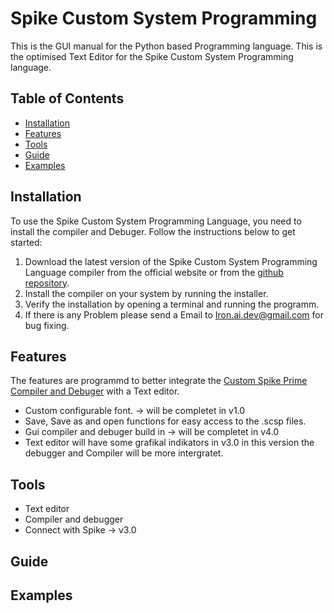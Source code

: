 # Spike Custom System Programming

This is the GUI manual for the Python based Programming language. This is the optimised Text Editor for the Spike Custom System Programming language.

## Table of Contents

- [Installation](#installation)
- [Features](#features)
- [Tools](#tools)
- [Guide](#guide)
- [Examples](#examples)

## Installation

To use the Spike Custom System Programming Language, you need to install the compiler and Debuger. Follow the instructions below to get started:

1. Download the latest version of the Spike Custom System Programming Language compiler from the official website or from the [github repository](https://github.com/Spike-Prime-Pro/Spike-Custom-Text-Editor/releases).
2. Install the compiler on your system by running the installer.
3. Verify the installation by opening a terminal and running the programm.
4. If there is any Problem please send a Email to <Iron.ai.dev@gmail.com> for bug fixing.

## Features

The features are programmd to better integrate the [Custom Spike Prime Compiler and Debuger](https://github.com/Spike-Prime-Pro/Spike-Custom-Programming-Language-and-Compiler) with a Text editor.

- Custom configurable font. -> will be completet in v1.0
- Save, Save as and open functions for easy access to the .scsp files.
- Gui compiler and debuger build in -> will be completet in v4.0
- Text editor will have some grafikal indikators in v3.0 in this version the debugger and Compiler will be more intergratet.

## Tools

- Text editor
- Compiler and debugger
- Connect with Spike -> v3.0

## Guide

## Examples
